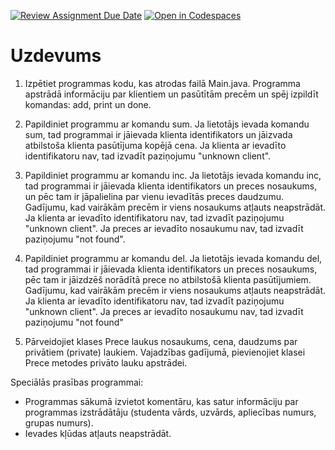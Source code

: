 [![Review Assignment Due Date](https://classroom.github.com/assets/deadline-readme-button-24ddc0f5d75046c5622901739e7c5dd533143b0c8e959d652212380cedb1ea36.svg)](https://classroom.github.com/a/P0KkEUKH)
[![Open in Codespaces](https://classroom.github.com/assets/launch-codespace-7f7980b617ed060a017424585567c406b6ee15c891e84e1186181d67ecf80aa0.svg)](https://classroom.github.com/open-in-codespaces?assignment_repo_id=13924757)
# Uzdevums 
1)	Izpētiet programmas kodu, kas atrodas failā Main.java. Programma apstrādā informāciju par klientiem un pasūtītām precēm un spēj izpildīt komandas: add, print un done.

2)	Papildiniet programmu ar komandu sum. Ja lietotājs ievada komandu sum, tad programmai ir jāievada klienta identifikators un jāizvada atbilstoša klienta pasūtījuma kopējā cena. Ja klienta ar ievadīto identifikatoru nav, tad izvadīt paziņojumu "unknown client".

3)	Papildiniet programmu ar komandu inc. Ja lietotājs ievada komandu inc, tad programmai ir jāievada klienta identifikators un preces nosaukums, un pēc tam ir jāpalielina par vienu ievadītās preces daudzumu. Gadījumu, kad vairākām precēm ir viens nosaukums atļauts neapstrādāt. Ja klienta ar ievadīto identifikatoru nav, tad izvadīt paziņojumu "unknown client". Ja preces ar ievadīto nosaukumu nav, tad izvadīt paziņojumu "not found".

4)	Papildiniet programmu ar komandu del. Ja lietotājs ievada komandu del, tad programmai ir jāievada klienta identifikators un preces nosaukums, pēc tam ir jāizdzēš norādītā prece no atbilstošā klienta pasūtījumiem. Gadījumu, kad vairākām precēm ir viens nosaukums atļauts neapstrādāt. Ja klienta ar ievadīto identifikatoru nav, tad izvadīt paziņojumu "unknown client". Ja preces ar ievadīto nosaukumu nav, tad izvadīt paziņojumu "not found"

5)	Pārveidojiet klases Prece laukus nosaukums, cena, daudzums par privātiem (private) laukiem. Vajadzības gadījumā, pievienojiet klasei Prece metodes privāto lauku apstrādei.

Speciālās prasības programmai:
-	Programmas sākumā izvietot komentāru, kas satur informāciju par programmas izstrādātāju (studenta vārds, uzvārds, apliecības numurs, grupas numurs).
-	Ievades kļūdas atļauts neapstrādāt.


